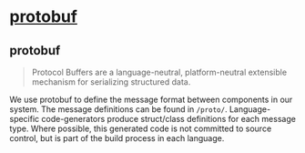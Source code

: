 # [protobuf](https://protobuf.dev)

## protobuf
>Protocol Buffers are a language-neutral, platform-neutral extensible mechanism
>for serializing structured data.

We use protobuf to define the message format between components in our system.
The message definitions can be found in `/proto/`. Language-specific
code-generators produce struct/class definitions for each message type. Where
possible, this generated code is not committed to source control, but is part
of the build process in each language.
